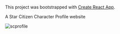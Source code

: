 This project was bootstrapped with [Create React App](https://github.com/facebook/create-react-app).

A Star Citizen Character Profile website

![scprofile](https://user-images.githubusercontent.com/22608842/176963163-122c9492-d187-4818-82d9-1658e5e01748.jpg)
